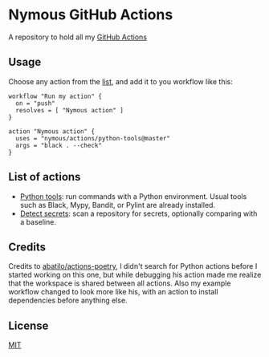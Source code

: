 # Nymous GitHub Actions

A repository to hold all my [GitHub Actions](https://github.com/features/actions)

## Usage

Choose any action from the [list](#List-of-actions), and add it to you workflow
like this:

```workflow
workflow "Run my action" {
  on = "push"
  resolves = [ "Nymous action" ]
}

action "Nymous action" {
  uses = "nymous/actions/python-tools@master"
  args = "black . --check"
}
```

## List of actions

* [Python tools](./python-tools): run commands with a Python environment. Usual tools such as Black, Mypy, Bandit, or Pylint are already installed.
* [Detect secrets](./detect-secrets): scan a repository for secrets, optionally comparing with a baseline.

## Credits

Credits to [abatilo/actions-poetry](https://github.com/abatilo/actions-poetry),
I didn't search for Python actions before I started working on this one, but
while debugging his action made me realize that the workspace is shared between
all actions. Also my example workflow changed to look more like his, with an
action to install dependencies before anything else.

## License

[MIT](./LICENSE)

